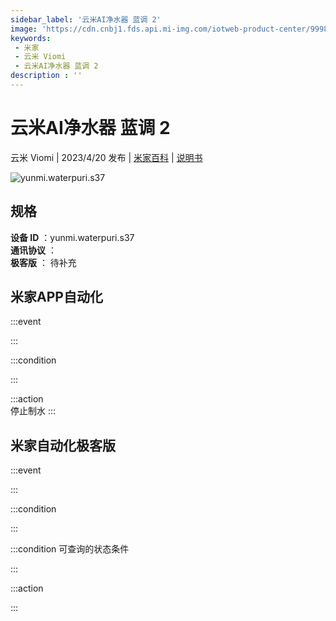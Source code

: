```yaml
---
sidebar_label: '云米AI净水器 蓝调 2'
image: 'https://cdn.cnbj1.fds.api.mi-img.com/iotweb-product-center/9998bd38ea2d0a98ae3ab28583cfe56f_1679623883924.png?GalaxyAccessKeyId=AKVGLQWBOVIRQ3XLEW&Expires=9223372036854775807&Signature=N7qm0QF9+HHlcZr03lxvX/RLbrE='
keywords: 
 - 米家
 - 云米 Viomi
 - 云米AI净水器 蓝调 2
description : ''
---
```

# 云米AI净水器 蓝调 2

云米 Viomi | 2023/4/20 发布 | [米家百科](https://home.mi.com/webapp/content/baike/product/index.html?model=yunmi.waterpuri.s37) | [说明书](https://home.mi.com/views/introduction.html?model=yunmi.waterpuri.s37&region=cn)

![yunmi.waterpuri.s37](https://cdn.cnbj1.fds.api.mi-img.com/iotweb-product-center/9998bd38ea2d0a98ae3ab28583cfe56f_1679623883924.png?GalaxyAccessKeyId=AKVGLQWBOVIRQ3XLEW&Expires=9223372036854775807&Signature=N7qm0QF9+HHlcZr03lxvX/RLbrE=)

## 规格  
> 
**设备 ID** ：yunmi.waterpuri.s37  
**通讯协议** ：  
**极客版**  ： 待补充 


## 米家APP自动化  

:::event  

:::

:::condition  

:::

:::action   
停止制水
:::

## 米家自动化极客版  

:::event  

:::

:::condition  

:::

:::condition 可查询的状态条件  

:::

:::action  

:::

        
